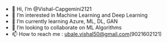 - 👋 Hi, I’m @Vishal-Capgemini2121
- 👀 I’m interested in Machine Learning and Deep Learning
- 🌱 I’m currently learning Azure, ML, DL, GAN
- 💞️ I’m looking to collaborate on ML Algorithms 
- 📫 How to reach me : ubale.vishal50@gmail.com(9021602121)

<!---
Vishal-Capgemini2121/Vishal-Capgemini2121 is a ✨ special ✨ repository because its `README.md` (this file) appears on your GitHub profile.
You can click the Preview link to take a look at your changes.
--->
